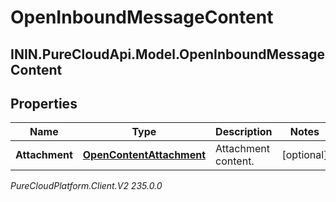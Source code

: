 # OpenInboundMessageContent

## ININ.PureCloudApi.Model.OpenInboundMessageContent

## Properties

|Name | Type | Description | Notes|
|------------ | ------------- | ------------- | -------------|
| **Attachment** | [**OpenContentAttachment**](OpenContentAttachment) | Attachment content. | [optional] |



_PureCloudPlatform.Client.V2 235.0.0_
